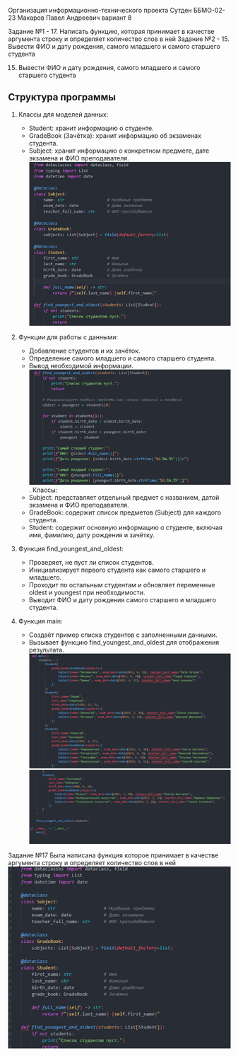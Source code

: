 Организация информационно-технического проекта
Сутден ББМО-02-23 Макаров Павел Андреевич вариант 8

Задание №1 - 17.	Написать функцию, которая принимает в качестве аргумента строку и определяет количество слов в ней
Задание №2 - 15.	Вывести ФИО и дату рождения, самого младшего и самого старшего студента

15.	Вывести ФИО и дату рождения, самого младшего и самого старшего студента

## Структура программы

1. Классы для моделей данных:
   - Student: хранит информацию о студенте.
   - GradeBook (Зачётка): хранит информацию об экзаменах студента.
   - Subject: хранит информацию о конкретном предмете, дате экзамена и ФИО преподавателя.
![alt text](img/image-1.png)
2. Функции для работы с данными:
   - Добавление студентов и их зачёток.
   - Определение самого младшего и самого старшего студента.
   - Вывод необходимой информации.
![alt text](img/image-2.png)
. Классы:
   - Subject: представляет отдельный предмет с названием, датой экзамена и ФИО преподавателя.
   - GradeBook: содержит список предметов (Subject) для каждого студента.
   - Student: содержит основную информацию о студенте, включая имя, фамилию, дату рождения и зачётку.

2. Функция find_youngest_and_oldest:
   - Проверяет, не пуст ли список студентов.
   - Инициализирует первого студента как самого старшего и младшего.
   - Проходит по остальным студентам и обновляет переменные oldest и youngest при необходимости.
   - Выводит ФИО и дату рождения самого старшего и младшего студента.

3. Функция main:
   - Создаёт пример списка студентов с заполненными данными.
   - Вызывает функцию find_youngest_and_oldest для отображения результата.
   ![alt text](img/image-3.png)
   ![alt text](img/image-4.png)
   

Задание №17
Была написана функция которое принимает в качестве аргумента строку и определяет количество слов в ней
![alt text](img/image.png)
